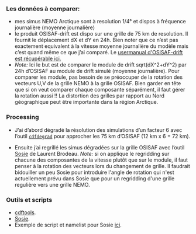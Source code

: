 ### Les données à comparer:
* mes simus NEMO Arctique sont à resolution 1/4° et dispos à fréquence journalière (moyenne journalière)
* le produit OSISAF-drift est dispo sur une grille de 75 km de resolution. Il fournit le déplacement dX et dY en 24h. Bien noter que ce  n’est pas exactement equivalent à la vitesse moyenne journalière du modèle mais c’est quand même ce que j’ai comparé. Le [usermanual d'OSISAF-drift est récupérable ici.](https://www.google.com/url?sa=t&source=web&rct=j&opi=89978449&url=https://osisaf-hl.met.no/sites/osisaf-hl/files/user_manuals/osisaf_pum_sea-ice-drift-lr_v1p9.pdf&ved=2ahUKEwjJ6OiTtuSPAxULTaQEHWvhKEQQFnoECB0QAQ&usg=AOvVaw1PHRtqB2eNrTa5UU98BkEI)
*  _Note:_ Ici le but est de comparer le module de drift sqrt(dX^2+dY^2) par 24h d’OSISAF au module de drift simulé (moyenne journalière). Pour comparer les module, pas besoin de se préoccuper de la rotation des vecteurs U,V de la grille NEMO à la grille OSISAF. Bien garder en tête que si on veut comparer chaque composante séparément, il faut gérer la rotation aussi !! La distortion des grilles par rapport au Nord géographique peut être importante dans la région Arctique.


### Processing
* J’ai d’abord dégradé la résolution des simulations d’un facteur 6 avec l’outil [`cdfdegrad`](https://github.com/meom-group/CDFTOOLS) pour approcher les 75 km d’OSISAF (12 km x 6 = 72 km).

* Ensuite j’ai regrillé les simus dégradées sur la grille OSISAF avec l’outil [Sosie](https://brodeau.github.io/sosie/) de Laurent Brodeau.  _Note:_ si on applique le regridding sur chacune des composantes de la vitesse plutôt que sur le module, il faut penser à la rotation des vecteurs lors du changement de grille. Il faudrait bidouiller un peu Sosie pour introduire l'angle de rotation qui n'est actuellement prévu dans Sosie que pour un regridding d'une grille regulière vers une grille NEMO. 

### Outils et scripts
* [cdftools](https://github.com/meom-group/CDFTOOLS).
* [Sosie](https://brodeau.github.io/sosie/).
* Exemple de script et namelist pour Sosie [ici](https://github.com/stephanieleroux/NOTES_TUTOS/tree/master/SRC/compNANUK4-OSISAF-drift).
